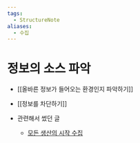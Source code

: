 ```yaml
---
tags:
  - StructureNote
aliases:
  - 수집
---
```

# 정보의 소스 파악
- [[올바른 정보가 들어오는 환경인지 파악하기]]
- [[정보를 차단하기]]


- 관련해서 썼던 글
	- [모든 생산의 시작 수집](https://maily.so/sian.prof/posts/eb845101)